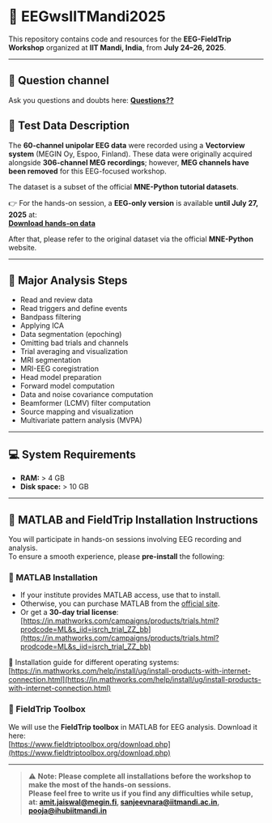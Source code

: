 
# 🧠 EEGwsIITMandi2025

This repository contains code and resources for the **EEG-FieldTrip Workshop** organized at **IIT Mandi, India**, from **July 24–26, 2025**.

---

## 📂 Question channel
Ask you questions and doubts here: **[Questions??](https://docs.google.com/document/d/1m96PZiQVzDXJGZehgrLyG3b7Z3ZSNB8H8EwihHJh9_g/edit?usp=sharing)** 

## 📂 Test Data Description

The **60-channel unipolar EEG data** were recorded using a **Vectorview system** (MEGIN Oy, Espoo, Finland). These data were originally acquired alongside **306-channel MEG recordings**; however, **MEG channels have been removed** for this EEG-focused workshop.

The dataset is a subset of the official **MNE-Python tutorial datasets**.

👉 For the hands-on session, a **EEG-only version** is available **until July 27, 2025** at:  
**[Download hands-on data](https://drive.google.com/drive/folders/1VsYW37wIM7R8xNUFmQY9K_h37B-Q_w5F?usp=sharing)**

After that, please refer to the original dataset via the official **MNE-Python** website.

---

## 🧪 Major Analysis Steps

- Read and review data  
- Read triggers and define events  
- Bandpass filtering  
- Applying ICA  
- Data segmentation (epoching)  
- Omitting bad trials and channels  
- Trial averaging and visualization  
- MRI segmentation  
- MRI-EEG coregistration  
- Head model preparation  
- Forward model computation  
- Data and noise covariance computation  
- Beamformer (LCMV) filter computation  
- Source mapping and visualization  
- Multivariate pattern analysis (MVPA)

---

## 💻 System Requirements

- **RAM:** > 4 GB  
- **Disk space:** > 10 GB  

---

## 🧰 MATLAB and FieldTrip Installation Instructions

You will participate in hands-on sessions involving EEG recording and analysis.  
To ensure a smooth experience, please **pre-install** the following:

### 🔧 MATLAB Installation

- If your institute provides MATLAB access, use that to install.
- Otherwise, you can purchase MATLAB from the [official site](https://in.mathworks.com/).
- Or get a **30-day trial license**:  
  [https://in.mathworks.com/campaigns/products/trials.html?prodcode=ML&s_iid=isrch_trial_ZZ_bb](https://in.mathworks.com/campaigns/products/trials.html?prodcode=ML&s_iid=isrch_trial_ZZ_bb)

📌 Installation guide for different operating systems:  
[https://in.mathworks.com/help/install/ug/install-products-with-internet-connection.html](https://in.mathworks.com/help/install/ug/install-products-with-internet-connection.html)

### 🧠 FieldTrip Toolbox

We will use the **FieldTrip toolbox** in MATLAB for EEG analysis. Download it here:  
[https://www.fieldtriptoolbox.org/download.php](https://www.fieldtriptoolbox.org/download.php)

---

> ⚠️ **Note: Please complete all installations before the workshop to make the most of the hands-on sessions.  
Please feel free to write us if you find any difficulties while setup, at:  amit.jaiswal@megin.fi, sanjeevnara@iitmandi.ac.in, pooja@ihubiitmandi.in** 


 